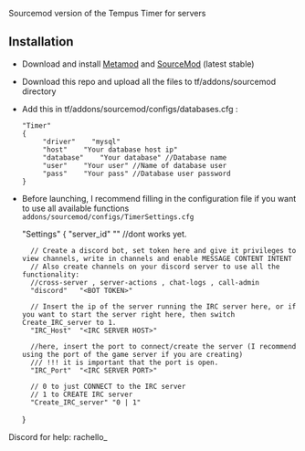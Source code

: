 Sourcemod version of the Tempus Timer for servers

## Installation

* Download and install [Metamod](https://www.sourcemm.net/downloads.php/?branch=stable) and [SourceMod](https://www.sourcemod.net/downloads.php?branch=stable) (latest stable)
* Download this repo and upload all the files to tf/addons/sourcemod directory
* Add this in tf/addons/sourcemod/configs/databases.cfg :
    
    ```
    "Timer"
	{
		 "driver"    "mysql"
		 "host"    "Your database host ip"
		 "database"    "Your database" //Database name
		 "user"    "Your user" //Name of database user
		 "pass"    "Your pass" //Database user password
	}
    ```
* Before launching, I recommend filling in the configuration file if you want to use all available functions
  ```addons/sourcemod/configs/TimerSettings.cfg```


	"Settings"
	{
		"server_id"	"" //dont works yet.

		// Сreate a discord bot, set token here and give it privileges to view channels, write in channels and enable MESSAGE CONTENT INTENT
		// Also create channels on your discord server to use all the functionality:
		//cross-server , server-actions , chat-logs , call-admin
		"discord"	"<BOT TOKEN>"

		// Insert the ip of the server running the IRC server here, or if you want to start the server right here, then switch Create_IRC_server to 1.
		"IRC_Host"	"<IRC SERVER HOST>"

		//here, insert the port to connect/create the server (I recommend using the port of the game server if you are creating)
		/// !!! it is important that the port is open.
		"IRC_Port"	"<IRC SERVER PORT>"

		// 0 to just CONNECT to the IRC server
		// 1 to CREATE IRC server
		"Create_IRC_server"	"0 | 1"
	}


Discord for help: rachello_
